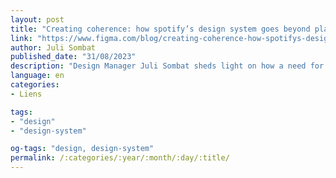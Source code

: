 ```yaml
---
layout: post
title: "Creating coherence: how spotify’s design system goes beyond platforms"
link: "https://www.figma.com/blog/creating-coherence-how-spotifys-design-system-goes-beyond-platforms"
author: Juli Sombat
published_date: "31/08/2023"
description: "Design Manager Juli Sombat sheds light on how a need for more cohesion led Spotify’s design systems team to take a cross-platform approach to components."
language: en
categories:
- Liens

tags:
- "design"
- "design-system"

og-tags: "design, design-system"
permalink: /:categories/:year/:month/:day/:title/
---
```

